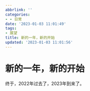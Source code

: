```yaml
---
abbrlink: ''
categories:
- - 日常
date: '2023-01-03 11:01:49'
tags:
- 展望
title: 新的一年，新的开始
updated: '2023-01-03 11:01:56'
---
```


# 新的一年，新的开始

终于，2022年过去了，2023年到来了。
